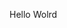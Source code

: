 Hello Wolrd









































































































































































































































































































































































































































































































































































































































































































































































































































































































































































































































































































































































































































































































































































































































































































